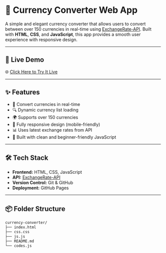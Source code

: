 # 💱 Currency Converter Web App

A simple and elegant currency converter that allows users to convert between over 150 currencies in real-time using [ExchangeRate-API](https://www.exchangerate-api.com/). Built with **HTML**, **CSS**, and **JavaScript**, this app provides a smooth user experience with responsive design.

---

## 🚀 Live Demo

🌐 [Click Here to Try It Live]([https://your-username.github.io/currency-converter](https://krishgupta007.github.io/Currency-Converter/))

---



## ✨ Features

- 🔁 Convert currencies in real-time
- 🔍 Dynamic currency list loading
- 🌍 Supports over 150 currencies
- 📱 Fully responsive design (mobile-friendly)
- 📊 Uses latest exchange rates from API
- 🧠 Built with clean and beginner-friendly JavaScript

---

## 🛠️ Tech Stack

- **Frontend:** HTML, CSS, JavaScript
- **API:** [ExchangeRate-API](https://www.exchangerate-api.com/)
- **Version Control:** Git & GitHub
- **Deployment:** GitHub Pages

---

## 📦 Folder Structure

```bash
currency-converter/
├── index.html
├── css.css
├── js.js
├── README.md
└── codes.js
